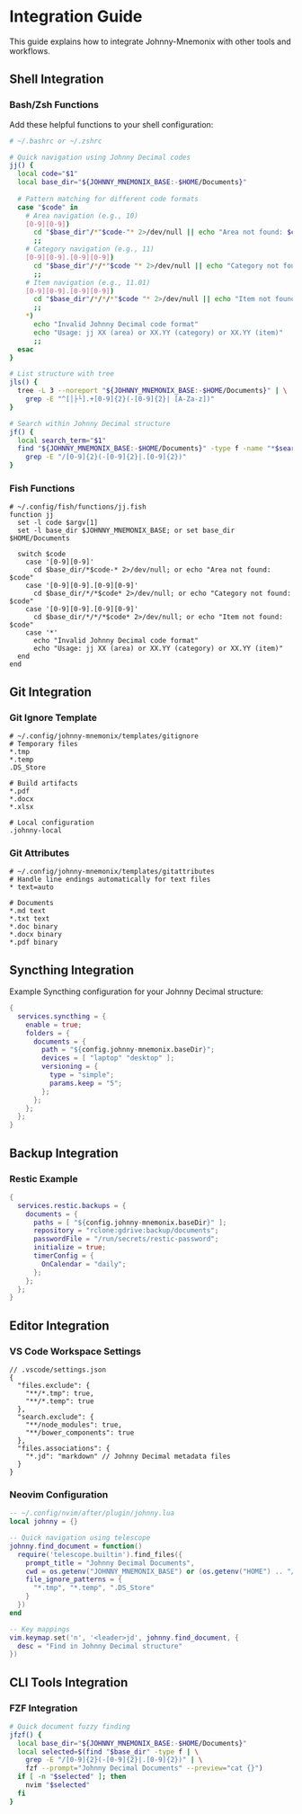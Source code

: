 # Integration Guide

This guide explains how to integrate Johnny-Mnemonix with other tools and workflows.

## Shell Integration

### Bash/Zsh Functions

Add these helpful functions to your shell configuration:

```bash
# ~/.bashrc or ~/.zshrc

# Quick navigation using Johnny Decimal codes
jj() {
  local code="$1"
  local base_dir="${JOHNNY_MNEMONIX_BASE:-$HOME/Documents}"
  
  # Pattern matching for different code formats
  case "$code" in
    # Area navigation (e.g., 10)
    [0-9][0-9])
      cd "$base_dir"/*"$code-"* 2>/dev/null || echo "Area not found: $code"
      ;;
    # Category navigation (e.g., 11)
    [0-9][0-9].[0-9][0-9])
      cd "$base_dir"/*/*"$code "* 2>/dev/null || echo "Category not found: $code"
      ;;
    # Item navigation (e.g., 11.01)
    [0-9][0-9].[0-9][0-9])
      cd "$base_dir"/*/*/*"$code "* 2>/dev/null || echo "Item not found: $code"
      ;;
    *)
      echo "Invalid Johnny Decimal code format"
      echo "Usage: jj XX (area) or XX.YY (category) or XX.YY (item)"
      ;;
  esac
}

# List structure with tree
jls() {
  tree -L 3 --noreport "${JOHNNY_MNEMONIX_BASE:-$HOME/Documents}" | \
    grep -E "^[│├└].+[0-9]{2}(-[0-9]{2}| [A-Za-z])"
}

# Search within Johnny Decimal structure
jf() {
  local search_term="$1"
  find "${JOHNNY_MNEMONIX_BASE:-$HOME/Documents}" -type f -name "*$search_term*" | \
    grep -E "/[0-9]{2}(-[0-9]{2}|.[0-9]{2})"
}
```

### Fish Functions

```fish
# ~/.config/fish/functions/jj.fish
function jj
  set -l code $argv[1]
  set -l base_dir $JOHNNY_MNEMONIX_BASE; or set base_dir $HOME/Documents
  
  switch $code
    case '[0-9][0-9]'
      cd $base_dir/*$code-* 2>/dev/null; or echo "Area not found: $code"
    case '[0-9][0-9].[0-9][0-9]'
      cd $base_dir/*/*$code* 2>/dev/null; or echo "Category not found: $code"
    case '[0-9][0-9].[0-9][0-9]'
      cd $base_dir/*/*/*$code* 2>/dev/null; or echo "Item not found: $code"
    case '*'
      echo "Invalid Johnny Decimal code format"
      echo "Usage: jj XX (area) or XX.YY (category) or XX.YY (item)"
  end
end
```

## Git Integration

### Git Ignore Template

```gitignore
# ~/.config/johnny-mnemonix/templates/gitignore
# Temporary files
*.tmp
*.temp
.DS_Store

# Build artifacts
*.pdf
*.docx
*.xlsx

# Local configuration
.johnny-local
```

### Git Attributes

```gitattributes
# ~/.config/johnny-mnemonix/templates/gitattributes
# Handle line endings automatically for text files
* text=auto

# Documents
*.md text
*.txt text
*.doc binary
*.docx binary
*.pdf binary
```

## Syncthing Integration

Example Syncthing configuration for your Johnny Decimal structure:

```nix
{
  services.syncthing = {
    enable = true;
    folders = {
      documents = {
        path = "${config.johnny-mnemonix.baseDir}";
        devices = [ "laptop" "desktop" ];
        versioning = {
          type = "simple";
          params.keep = "5";
        };
      };
    };
  };
}
```

## Backup Integration

### Restic Example

```nix
{
  services.restic.backups = {
    documents = {
      paths = [ "${config.johnny-mnemonix.baseDir}" ];
      repository = "rclone:gdrive:backup/documents";
      passwordFile = "/run/secrets/restic-password";
      initialize = true;
      timerConfig = {
        OnCalendar = "daily";
      };
    };
  };
}
```

## Editor Integration

### VS Code Workspace Settings

```jsonc
// .vscode/settings.json
{
  "files.exclude": {
    "**/*.tmp": true,
    "**/*.temp": true
  },
  "search.exclude": {
    "**/node_modules": true,
    "**/bower_components": true
  },
  "files.associations": {
    "*.jd": "markdown" // Johnny Decimal metadata files
  }
}
```

### Neovim Configuration

```lua
-- ~/.config/nvim/after/plugin/johnny.lua
local johnny = {}

-- Quick navigation using telescope
johnny.find_document = function()
  require('telescope.builtin').find_files({
    prompt_title = "Johnny Decimal Documents",
    cwd = os.getenv("JOHNNY_MNEMONIX_BASE") or (os.getenv("HOME") .. "/Documents"),
    file_ignore_patterns = {
      "*.tmp", "*.temp", ".DS_Store"
    }
  })
end

-- Key mappings
vim.keymap.set('n', '<leader>jd', johnny.find_document, {
  desc = "Find in Johnny Decimal structure"
})
```

## CLI Tools Integration

### FZF Integration

```bash
# Quick document fuzzy finding
jfzf() {
  local base_dir="${JOHNNY_MNEMONIX_BASE:-$HOME/Documents}"
  local selected=$(find "$base_dir" -type f | \
    grep -E "/[0-9]{2}(-[0-9]{2}|.[0-9]{2})" | \
    fzf --prompt="Johnny Decimal Documents" --preview="cat {}")
  if [ -n "$selected" ]; then
    nvim "$selected"
  fi
}
``` 